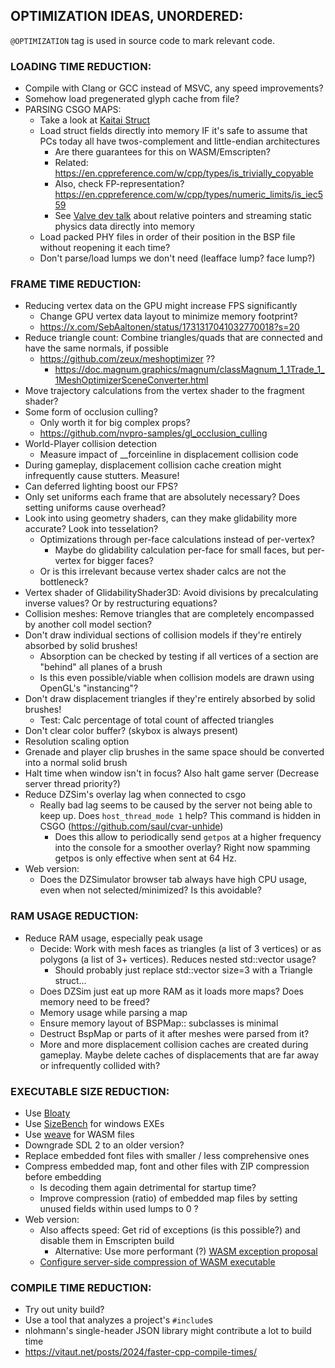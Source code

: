 ## OPTIMIZATION IDEAS, UNORDERED:

`@OPTIMIZATION` tag is used in source code to mark relevant code.

### LOADING TIME REDUCTION:

- Compile with Clang or GCC instead of MSVC, any speed improvements?
- Somehow load pregenerated glyph cache from file?
- PARSING CSGO MAPS:
    - Take a look at [Kaitai Struct](https://kaitai.io)
    - Load struct fields directly into memory IF it's safe to assume that PCs today all have twos-complement and little-endian architectures
        - Are there guarantees for this on WASM/Emscripten?
        - Related: https://en.cppreference.com/w/cpp/types/is_trivially_copyable
        - Also, check FP-representation? https://en.cppreference.com/w/cpp/types/numeric_limits/is_iec559
        - See [Valve dev talk](https://www.youtube.com/watch?v=Nsf2_Au6KxU) about relative pointers and streaming static physics data directly into memory
    - Load packed PHY files in order of their position in the BSP file without reopening it each time?
    - Don't parse/load lumps we don't need (leafface lump? face lump?)

### FRAME TIME REDUCTION:

- Reducing vertex data on the GPU might increase FPS significantly
    - Change GPU vertex data layout to minimize memory footprint?
	- https://x.com/SebAaltonen/status/1731317041032770018?s=20
- Reduce triangle count: Combine triangles/quads that are connected and have the same normals, if possible
	- https://github.com/zeux/meshoptimizer ??
        - https://doc.magnum.graphics/magnum/classMagnum_1_1Trade_1_1MeshOptimizerSceneConverter.html
- Move trajectory calculations from the vertex shader to the fragment shader?
- Some form of occlusion culling?
    - Only worth it for big complex props?
    - https://github.com/nvpro-samples/gl_occlusion_culling
- World-Player collision detection
    - Measure impact of __forceinline in displacement collision code
- During gameplay, displacement collision cache creation might infrequently cause stutters. Measure!
- Can deferred lighting boost our FPS?
- Only set uniforms each frame that are absolutely necessary? Does setting uniforms cause overhead?
- Look into using geometry shaders, can they make glidability more accurate? Look into tesselation?
    - Optimizations through per-face calculations instead of per-vertex?
        - Maybe do glidability calculation per-face for small faces, but per-vertex for bigger faces?
    - Or is this irrelevant because vertex shader calcs are not the bottleneck?
- Vertex shader of GlidabilityShader3D: Avoid divisions by precalculating inverse values? Or by restructuring equations?
- Collision meshes: Remove triangles that are completely encompassed by another coll model section?
- Don't draw individual sections of collision models if they're entirely absorbed by solid brushes!
    - Absorption can be checked by testing if all vertices of a section are "behind" all planes of a brush
    - Is this even possible/viable when collision models are drawn using OpenGL's "instancing"?
- Don't draw displacement triangles if they're entirely absorbed by solid brushes!
    - Test: Calc percentage of total count of affected triangles
- Don't clear color buffer? (skybox is always present)
- Resolution scaling option
- Grenade and player clip brushes in the same space should be converted into a normal solid brush
- Halt time when window isn't in focus? Also halt game server (Decrease server thread priority?)
- Reduce DZSim's overlay lag when connected to csgo
    - Really bad lag seems to be caused by the server not being able to keep up. Does `host_thread_mode 1` help? This command is hidden in CSGO (https://github.com/saul/cvar-unhide)
        - Does this allow to periodically send `getpos` at a higher frequency into the console for a smoother overlay? Right now spamming getpos is only effective when sent at 64 Hz.
- Web version:
    - Does the DZSimulator browser tab always have high CPU usage, even when not selected/minimized? Is this avoidable?

### RAM USAGE REDUCTION:

- Reduce RAM usage, especially peak usage
    - Decide: Work with mesh faces as triangles (a list of 3 vertices) or as polygons (a list of 3+ vertices). Reduces nested std::vector usage?
        - Should probably just replace std::vector size=3 with a Triangle struct...
    - Does DZSim just eat up more RAM as it loads more maps? Does memory need to be freed?
    - Memory usage while parsing a map
    - Ensure memory layout of BSPMap:: subclasses is minimal
    - Destruct BspMap or parts of it after meshes were parsed from it?
    - More and more displacement collision caches are created during gameplay. Maybe delete caches of displacements that are far away or infrequently collided with?

### EXECUTABLE SIZE REDUCTION:

- Use [Bloaty](https://github.com/google/bloaty)
- Use [SizeBench](https://github.com/microsoft/SizeBench) for windows EXEs
- Use [weave](https://github.com/evmar/weave) for WASM files
- Downgrade SDL 2 to an older version?
- Replace embedded font files with smaller / less comprehensive ones
- Compress embedded map, font and other files with ZIP compression before embedding
    - Is decoding them again detrimental for startup time?
    - Improve compression (ratio) of embedded map files by setting unused fields within used lumps to 0 ?
- Web version:
    - Also affects speed: Get rid of exceptions (is this possible?) and disable them in Emscripten build
        - Alternative: Use more performant (?) [WASM exception proposal](https://emscripten.org/docs/porting/exceptions.html#webassembly-exception-handling-based-support)
    - [Configure server-side compression of WASM executable](https://doc.magnum.graphics/magnum/platforms-html5.html#platforms-html5-code-size-server)

### COMPILE TIME REDUCTION:

- Try out unity build?
- Use a tool that analyzes a project's `#include`s
- nlohmann's single-header JSON library might contribute a lot to build time
- https://vitaut.net/posts/2024/faster-cpp-compile-times/
